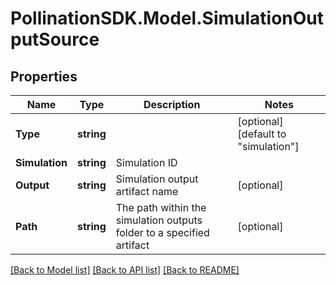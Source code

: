 
# PollinationSDK.Model.SimulationOutputSource

## Properties

Name | Type | Description | Notes
------------ | ------------- | ------------- | -------------
**Type** | **string** |  | [optional] [default to "simulation"]
**Simulation** | **string** | Simulation ID | 
**Output** | **string** | Simulation output artifact name | [optional] 
**Path** | **string** | The path within the simulation outputs folder to a specified artifact | [optional] 

[[Back to Model list]](../README.md#documentation-for-models)
[[Back to API list]](../README.md#documentation-for-api-endpoints)
[[Back to README]](../README.md)

